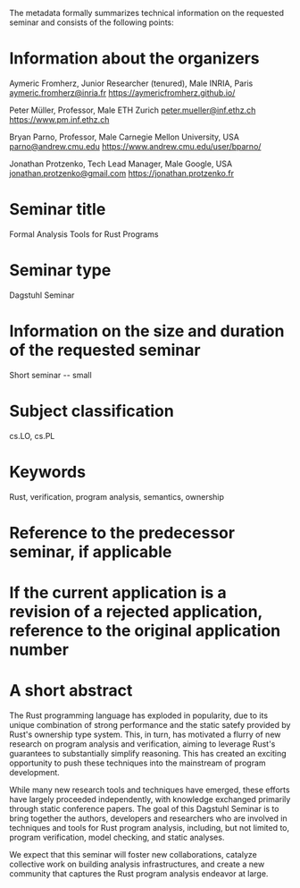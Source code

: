 The metadata formally summarizes technical information on the requested seminar and consists of the following points:

# Information about the organizers

Aymeric Fromherz, Junior Researcher (tenured), Male
INRIA, Paris
aymeric.fromherz@inria.fr
https://aymericfromherz.github.io/
 
Peter Müller, Professor, Male
ETH Zurich
peter.mueller@inf.ethz.ch
https://www.pm.inf.ethz.ch

Bryan Parno, Professor, Male
Carnegie Mellon University, USA
parno@andrew.cmu.edu
https://www.andrew.cmu.edu/user/bparno/

Jonathan Protzenko, Tech Lead Manager, Male
Google, USA
jonathan.protzenko@gmail.com
https://jonathan.protzenko.fr

# Seminar title

Formal Analysis Tools for Rust Programs

# Seminar type

Dagstuhl Seminar

# Information on the size and duration of the requested seminar

Short seminar -- small

# Subject classification

cs.LO, cs.PL

# Keywords

Rust, verification, program analysis, semantics, ownership

# Reference to the predecessor seminar, if applicable

# If the current application is a revision of a rejected application, reference to the original application number

# A short abstract

The Rust programming language has exploded in popularity,
due to its unique combination of strong performance and the static satefy
provided by Rust's ownership type system. This, in turn, has motivated a flurry of new research
on program analysis and verification, aiming to leverage Rust's guarantees 
to substantially simplify reasoning. This has created an exciting opportunity to push these techniques into the mainstream
of program development.

While many new research tools and techniques have emerged, these efforts
have largely proceeded independently, with knowledge exchanged primarily
through static conference papers.
The goal of this Dagstuhl Seminar is to bring together the authors, developers and
researchers who are involved in techniques and tools for Rust program analysis, including, but
not limited to, program verification, model checking, and static analyses.

We expect that this seminar will foster new collaborations, catalyze
collective work on building analysis infrastructures, and create a new community
that captures the Rust program analysis endeavor at large.
